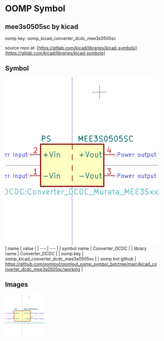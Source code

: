 # OOMP Symbol  
## mee3s0505sc  by kicad  
  
oomp key: oomp_kicad_converter_dcdc_mee3s0505sc  
  
source repo at: [https://gitlab.com/kicad/libraries/kicad-symbols](https://gitlab.com/kicad/libraries/kicad-symbols)  
## Symbol  
  
[![working.png](working_600.png)](working.png)  
| name | value | 
| --- | --- | 
| symbol name | Converter_DCDC | 
| library name | Converter_DCDC | 
| oomp key | oomp_kicad_converter_dcdc_mee3s0505sc | 
| oomp bot github | https://github.com/oomlout/oomlout_oomp_symbol_bot/tree/main/kicad_converter_dcdc_mee3s0505sc/working | 
## Images  
  
[![working.png](working_140.png)](working.png)  
